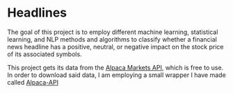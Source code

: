 # Headlines

The goal of this project is to employ different machine learning, statistical
learning, and NLP methods and algorithms to classify whether a financial news
headline has a positive, neutral, or negative impact on the stock price of its
associated symbols.

This project gets its data from the [Alpaca Markets
API](https://docs.alpaca.markets/), which is free to use. In order to download
said data, I am employing a small wrapper I have made called
[Alpaca-API](https://github.com/isaiahtx/alpaca-api)

